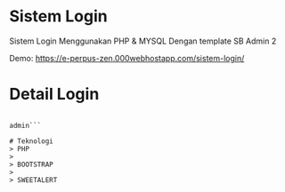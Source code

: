 # Sistem Login
Sistem Login Menggunakan PHP &amp; MYSQL Dengan template SB Admin 2

Demo: https://e-perpus-zen.000webhostapp.com/sistem-login/

# Detail Login
```admin@gmail.com

admin```

# Teknologi
> PHP
>
> BOOTSTRAP
>
> SWEETALERT
